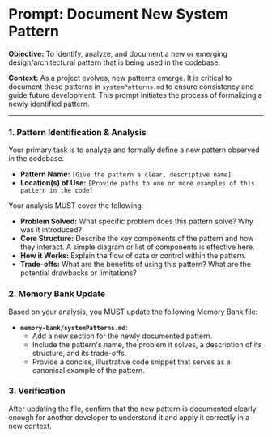 # Prompt: Document New System Pattern

**Objective:** To identify, analyze, and document a new or emerging design/architectural pattern that is being used in the codebase.

**Context:** As a project evolves, new patterns emerge. It is critical to document these patterns in `systemPatterns.md` to ensure consistency and guide future development. This prompt initiates the process of formalizing a newly identified pattern.

---

### **1. Pattern Identification & Analysis**

Your primary task is to analyze and formally define a new pattern observed in the codebase.

-   **Pattern Name:** `[Give the pattern a clear, descriptive name]`
-   **Location(s) of Use:** `[Provide paths to one or more examples of this pattern in the code]`

Your analysis MUST cover the following:
-   **Problem Solved:** What specific problem does this pattern solve? Why was it introduced?
-   **Core Structure:** Describe the key components of the pattern and how they interact. A simple diagram or list of components is effective here.
-   **How it Works:** Explain the flow of data or control within the pattern.
-   **Trade-offs:** What are the benefits of using this pattern? What are the potential drawbacks or limitations?

### **2. Memory Bank Update**

Based on your analysis, you MUST update the following Memory Bank file:

-   **`memory-bank/systemPatterns.md`**:
    -   Add a new section for the newly documented pattern.
    -   Include the pattern's name, the problem it solves, a description of its structure, and its trade-offs.
    -   Provide a concise, illustrative code snippet that serves as a canonical example of the pattern.

### **3. Verification**

After updating the file, confirm that the new pattern is documented clearly enough for another developer to understand it and apply it correctly in a new context.
